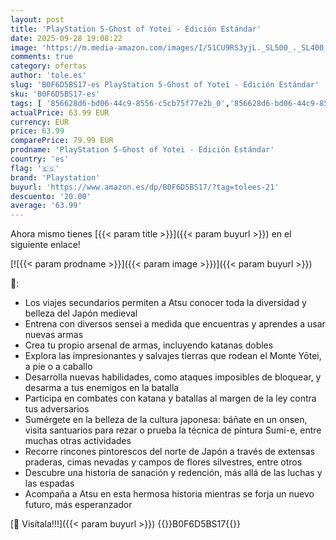```yaml
---
layout: post
title: 'PlayStation 5-Ghost of Yotei - Edición Estándar'
date: 2025-09-28 19:08:22
image: 'https://m.media-amazon.com/images/I/51CU9RS3yjL._SL500_._SL400_.jpg'
comments: true
category: ofertas
author: 'tole.es'
slug: 'B0F6D5BS17-es PlayStation 5-Ghost of Yotei - Edición Estándar'
sku: 'B0F6D5BS17-es'
tags: [ '856628d6-bd06-44c9-8556-c5cb75f77e2b_0','856628d6-bd06-44c9-8556-c5cb75f77e2b_2201','856628d6-bd06-44c9-8556-c5cb75f77e2b_3601','Arborist Merchandising Root','Hardware y juegos para PlayStation 5','Juegos para PlayStation 5','Preventa de Videojuegos','Self Service','Special Features Stores','Videojuegos','Videojuegos más esperados','playstation','🇪🇸', ]
actualPrice: 63.99 EUR
currency: EUR
price: 63.99
comparePrice: 79.99 EUR
prodname: 'PlayStation 5-Ghost of Yotei - Edición Estándar'
country: 'es'
flag: '🇪🇸'
brand: 'Playstation'
buyurl: 'https://www.amazon.es/dp/B0F6D5BS17/?tag=tolees-21'
descuento: '20.00'
average: '63.99'
---
```


Ahora mismo tienes [{{< param title >}}]({{< param buyurl >}}) en el siguiente enlace!

[![{{< param prodname >}}]({{< param image >}})]({{< param buyurl >}})

🔎:

- Los viajes secundarios permiten a Atsu conocer toda la diversidad y belleza del Japón medieval
- Entrena con diversos sensei a medida que encuentras y aprendes a usar nuevas armas
- Crea tu propio arsenal de armas, incluyendo katanas dobles
- Explora las impresionantes y salvajes tierras que rodean el Monte Yōtei, a pie o a caballo
- Desarrolla nuevas habilidades, como ataques imposibles de bloquear, y desarma a tus enemigos en la batalla
- Participa en combates con katana y batallas al margen de la ley contra tus adversarios
- Sumérgete en la belleza de la cultura japonesa: báñate en un onsen, visita santuarios para rezar o prueba la técnica de pintura Sumi-e, entre muchas otras actividades
- Recorre rincones pintorescos del norte de Japón a través de extensas praderas, cimas nevadas y campos de flores silvestres, entre otros
- Descubre una historia de sanación y redención, más allá de las luchas y las espadas
- Acompaña a Atsu en esta hermosa historia mientras se forja un nuevo futuro, más esperanzador

[🛒 Visítala!!!]({{< param buyurl >}})
{{<world>}}B0F6D5BS17{{</world>}}
